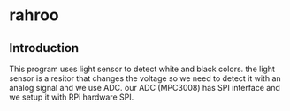 # rahroo

## Introduction

This program uses light sensor to detect white and black colors.
the light sensor is a resitor that changes the voltage so we need to detect it with an analog signal and we use ADC.
our ADC (MPC3008) has SPI interface and we setup it with RPi hardware SPI.
